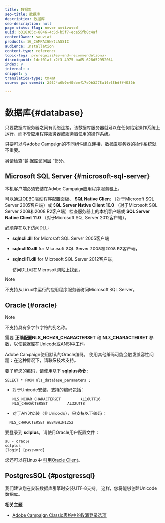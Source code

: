 ```yaml
---
title: 数据库
seo-title: 数据库
description: 数据库
seo-description: null
page-status-flag: never-activated
uuid: b318365c-8846-4c1d-b5f7-ece55fb8c4af
contentOwner: sauviat
products: SG_CAMPAIGN/CLASSIC
audience: installation
content-type: reference
topic-tags: prerequisites-and-recommendations-
discoiquuid: 1dcf01af-c2f3-4975-ba05-628d52952064
index: y
internal: n
snippet: y
translation-type: tm+mt
source-git-commit: 28614a6b0c45deef17d9b3275a16e65bdff4538b

---
```



# 数据库{#database}

只要数据库服务器之间有网络连接，该数据库服务器就可以在任何给定操作系统上运行，而不管应用程序服务器或服务器使用的操作系统。

只要可以与Adobe Campaign的不同组件建立连接，数据库服务器的操作系统就不重要。

另请检查“数 [据库访问层](../../installation/using/prerequisites-of-campaign-installation-in-linux.md#database-access-layers) ”部分。

## Microsoft SQL Server {#microsoft-sql-server}

本机客户端必须安装在Adobe Campaign应用程序服务器上。

可以通过ODBC驱动程序配置面板、 **SQL Native Client** （对于Microsoft SQL Server 2005客户端）或 **SQL Server Native Client 10.0** （对于Microsoft SQL Server 2008和2008 R2客户端）检查服务器上的本机客户端或 **SQL Server Native Client 11.0** （对于Microsoft SQL Server 2012客户端）。

必须存在以下访问DLL:

* **sqlncli.dll** for Microsoft SQL Server 2005客户端，
* **sqlncli10.dll** for Microsoft SQL Server 2008和2008 R2客户端，
* **sqlncli11.dll** for Microsoft SQL Server 2012客户端。

   访问DLL可在Microsoft网站上找到。

>[!NOTE]
>
>不支持从Linux中运行的应用程序服务器访问Microsoft SQL Server。

## Oracle {#oracle}

>[!NOTE]
>
>不支持具有多字节字符的列名称。

需要 **正确配置NLS_NCHAR_CHARACTERSET** 和 **NLS_CHARACTERSET** 参数，以使数据库在Unicode或ANSI中工作。

Adobe Campaign使用默认的Oracle编码。 使用其他编码可能会触发兼容性问题：在这种情况下，请联系技术支持。

要了解您的编码，请使用以下 **sqlplus命令** :

```
SELECT * FROM nls_database_parameters ;
```

* 对于Unicode安装，支持的编码包括：

   ```
   NLS_NCHAR_CHARACTERSET         AL16UTF16
   NLS_CHARACTERSET         AL32UTF8
   ```

* 对于ANSI安装（非Unicode），只支持以下编码：

```
  NLS_CHARACTERSET WE8MSWIN1252
```

要登录到 **sqlplus**，请使用Oracle用户配置文件：

```
su - oracle 
sqlplus 
[login] [password]
```

您还可以在Linux中 [引用Oracle Client](../../installation/using/installing-packages-with-linux.md#oracle-client-in-linux)。

## PostgresSQL {#postgressql}

我们建议您在安装数据库引擎时安装UTF-8支持。 这样，您将能够创建Unicode数据库。

**相关主题**

* [Adobe Campaign Classic表格中的取消登录选项](https://helpx.adobe.com/campaign/kb/unlogged-tables-classic.html)